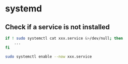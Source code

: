 # systemd

## Check if a service is not installed

```bash
if ! sudo systemctl cat xxx.service &>/dev/null; then
    ...
fi

sudo systemctl enable --now xxx.service
```
